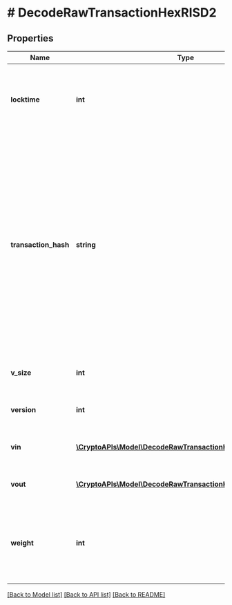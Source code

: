 # # DecodeRawTransactionHexRISD2

## Properties

Name | Type | Description | Notes
------------ | ------------- | ------------- | -------------
**locktime** | **int** | Represents the time at which a particular transaction can be added to the blockchain. |
**transaction_hash** | **string** | Represents the same as transactionId for account-based protocols like Ethereum, while it could be different in UTXO-based protocols like Bitcoin. E.g., in UTXO-based protocols hash is different from transactionId for SegWit transactions. |
**v_size** | **int** | Represents the virtual size of this transaction. |
**version** | **int** | Represents transaction version number |
**vin** | [**\CryptoAPIs\Model\DecodeRawTransactionHexRISD2VinInner[]**](DecodeRawTransactionHexRISD2VinInner.md) | Represents the transaction inputs. |
**vout** | [**\CryptoAPIs\Model\DecodeRawTransactionHexRISD2VoutInner[]**](DecodeRawTransactionHexRISD2VoutInner.md) | Represents the transaction outputs. |
**weight** | **int** | Represents the size of a block, measured in weight units and including the segwit discount. | [optional]

[[Back to Model list]](../../README.md#models) [[Back to API list]](../../README.md#endpoints) [[Back to README]](../../README.md)
